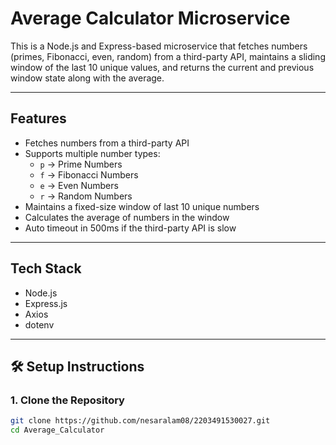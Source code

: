 # Average Calculator Microservice

This is a Node.js and Express-based microservice that fetches numbers (primes, Fibonacci, even, random) from a third-party API, maintains a sliding window of the last 10 unique values, and returns the current and previous window state along with the average.

---

## Features

- Fetches numbers from a third-party API
- Supports multiple number types:
  - `p` → Prime Numbers
  - `f` → Fibonacci Numbers
  - `e` → Even Numbers
  - `r` → Random Numbers
- Maintains a fixed-size window of last 10 unique numbers
- Calculates the average of numbers in the window
- Auto timeout in 500ms if the third-party API is slow

---

## Tech Stack

- Node.js
- Express.js
- Axios
- dotenv

---

## 🛠 Setup Instructions

### 1. Clone the Repository
```bash
git clone https://github.com/nesaralam08/2203491530027.git
cd Average_Calculator
